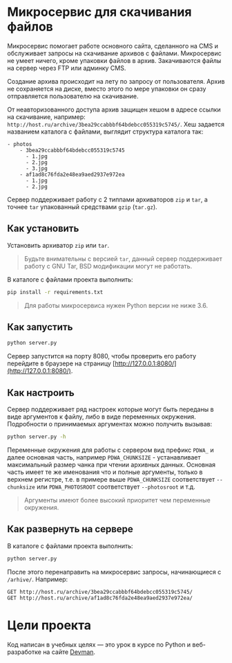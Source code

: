 # Микросервис для скачивания файлов

Микросервис помогает работе основного сайта, сделанного на CMS и обслуживает
запросы на скачивание архивов с файлами. Микросервис не умеет ничего, кроме упаковки файлов
в архив. Закачиваются файлы на сервер через FTP или админку CMS.

Создание архива происходит на лету по запросу от пользователя. Архив не сохраняется на диске, вместо этого по мере упаковки он сразу отправляется пользователю на скачивание.

От неавторизованного доступа архив защищен хешом в адресе ссылки на скачивание, например: `http://host.ru/archive/3bea29ccabbbf64bdebcc055319c5745/`. Хеш задается названием каталога с файлами, выглядит структура каталога так:

```
- photos
    - 3bea29ccabbbf64bdebcc055319c5745
      - 1.jpg
      - 2.jpg
      - 3.jpg
    - af1ad8c76fda2e48ea9aed2937e972ea
      - 1.jpg
      - 2.jpg
```

Сервер поддерживает работу с 2 типпами архиваторов `zip` и `tar`, а точнее `tar` упакованный средствами `gzip` (`tar.gz`).

## Как установить

Установить архиватор `zip` или `tar`.

>Будьте внимательны с версией `tar`, данный сервер поддерживает работу с GNU Tar, BSD модификации могут не работать.

В каталоге с файлами проекта выполнить:

```bash
pip install -r requirements.txt
```

>Для работы микросервиса нужен Python версии не ниже 3.6.

## Как запустить

```bash
python server.py
```

Сервер запустится на порту 8080, чтобы проверить его работу перейдите в браузере на страницу [http://127.0.0.1:8080/](http://127.0.0.1:8080/).

## Как настроить

Сервер поддерживает ряд настроек которые могут быть переданы в виде аргументов к файлу, либо в виде переменных окружения. Подробности о принимаемых аргументах можно получить вызывав:

```bash
python server.py -h
```

Переменные окружения для работы с сервером вид префикс `PDWA_` и далее основная часть, например `PDWA_CHUNKSIZE` - устанавливает максимальный размер чанка при чтении архивных данных. Основная часть имеет те же именования что и полные аргументы, только в верхнем регистре, т.е. в примере выше `PDWA_CHUNKSIZE` соответствует `--chunksize` или `PDWA_PHOTOSROOT` соответствует `--photosroot` и т.д.

>Аргументы имеют более высокий приоритет чем переменные окружения.


## Как развернуть на сервере

В каталоге с файлами проекта выполнить:

```bash
python server.py
```

После этого перенаправить на микросервис запросы, начинающиеся с `/arhive/`. Например:

```
GET http://host.ru/archive/3bea29ccabbbf64bdebcc055319c5745/
GET http://host.ru/archive/af1ad8c76fda2e48ea9aed2937e972ea/
```

# Цели проекта

Код написан в учебных целях — это урок в курсе по Python и веб-разработке на сайте [Devman](https://dvmn.org).

